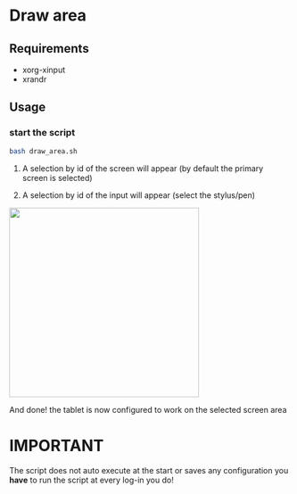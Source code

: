 # Draw area

## Requirements
- xorg-xinput
- xrandr

## Usage

### start the script
```bash
bash draw_area.sh
```

1. A selection by id of the screen will appear
  (by default the primary screen is selected)

2. A selection by id of the input will appear (select the stylus/pen)

<img src="https://raw.githubusercontent.com/wiki/Oples/Draw-area/tutorial-usage.gif" width=340>

And done! the tablet is now configured to work on the selected screen area


# IMPORTANT
The script does not auto execute at the start or saves any configuration
you **have** to run the script at every log-in you do!

